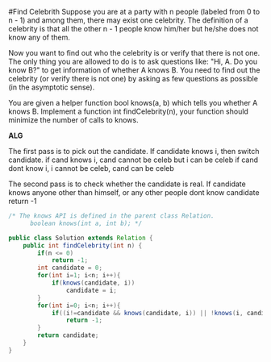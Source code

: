 #Find Celebrith
Suppose you are at a party with n people (labeled from 0 to n - 1) and among them, there may exist one celebrity. 
The definition of a celebrity is that all the other n - 1 people know him/her but he/she does not know any of them.

Now you want to find out who the celebrity is or verify that there is not one. The only thing you are allowed to do 
is to ask questions like: "Hi, A. Do you know B?" to get information of whether A knows B. You need to find out the 
celebrity (or verify there is not one) by asking as few questions as possible (in the asymptotic sense).

You are given a helper function bool knows(a, b) which tells you whether A knows B. Implement a function int 
findCelebrity(n), your function should minimize the number of calls to knows.

**ALG**

The first pass is to pick out the candidate. If candidate knows i, then switch candidate. 
if cand knows i, cand cannot be celeb but i can be celeb
if cand dont know i, i cannot be celeb, cand can be celeb

The second pass is to check whether the candidate is real.
If candidate knows anyone other than himself, or
any other people dont know candidate return -1

```java
/* The knows API is defined in the parent class Relation.
      boolean knows(int a, int b); */

public class Solution extends Relation {
    public int findCelebrity(int n) {
        if(n <= 0)
            return -1;
        int candidate = 0;
        for(int i=1; i<n; i++){
            if(knows(candidate, i))
                candidate = i;
        }
        for(int i=0; i<n; i++){
            if((i!=candidate && knows(candidate, i)) || !knows(i, candidate))
                return -1;
        }
        return candidate;
    }
}
```
  

